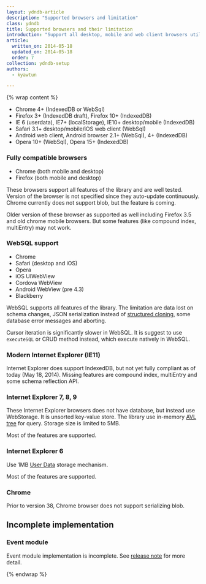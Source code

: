 ```yaml
---
layout: ydndb-article
description: "Supported browsers and limitation"
class: ydndb
title: Supported browsers and their limitation
introduction: "Support all desktop, mobile and web client browsers utilizing IndexedDB, WebSQL and localStorage. No dependency."
article:
  written_on: 2014-05-18
  updated_on: 2014-05-18
  order: 7
collection: ydndb-setup
authors:
  - kyawtun

---
```


{% wrap content %}

 * Chrome 4+ (IndexedDB or WebSql)
 * Firefox 3+ (IndexedDB draft), Firefox 10+ (IndexedDB)
 * IE 6 (userdata), IE7+ (localStorage), IE10+ desktop/mobile (IndexedDB)
 * Safari 3.1+ desktop/mobile/iOS web client (WebSql)
 * Android web client, Android browser 2.1+ (WebSql), 4+ (IndexedDB)</li>
 * Opera 10+ (WebSql), Opera 15+ (IndexedDB)
    
### Fully compatible browsers

 * Chrome (both mobile and desktop)
 * Firefox (both mobile and desktop)
    
These browsers support all features of the library and are well tested. Version of the browser is not specified since they auto-update continuously. Chrome currently does not support blob, but the feature is coming.

Older version of these browser as supported as well including Firefox 3.5 and old chrome mobile browsers. But some features (like compound index, multiEntry) may not work.

### WebSQL support

 * Chrome
 * Safari (desktop and iOS) 
 * Opera
 * iOS UIWebView
 * Cordova WebView
 * Android WebView (pre 4.3)
 * Blackberry


WebSQL supports all features of the library. The limitation are data lost on schema changes, JSON serialization instead of [structured cloning](https://developer.mozilla.org/en-US/docs/Web/Guide/API/DOM/The_structured_clone_algorithm), some database error messages and aborting.

Cursor iteration is significantly slower in WebSQL. It is suggest to use `executeSQL` or CRUD method instead, which execute natively in WebSQL.

### Modern Internet Explorer (IE11)

Internet Explorer does support IndexedDB, but not yet fully compliant as of today (May 18, 2014). Missing features are compound index, multiEntry and some schema reflection API.

### Internet Explorer 7, 8, 9

These Internet Explorer browsers does not have database, but instead use WebStorage. It is unsorted key-value store. The library use in-memory [AVL tree](http://en.wikipedia.org/wiki/AVL_tree) for query. Storage size is limited to 5MB.

Most of the features are supported.

### Internet Explorer 6

Use 1MB [User Data](http://msdn.microsoft.com/en-us/library/ms531424(v=vs.85).aspx) storage mechanism.

Most of the features are supported.

### Chrome

Prior to version 38, Chrome browser does not support serializing blob.

## Incomplete implementation

### Event module

Event module implementation is incomplete. See [release note](http://dev.yathit.com/ydn-db/ydn-db-version-1-release.html) for more detail.

{% endwrap %} 